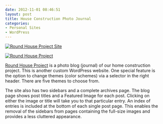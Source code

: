 ```yaml
---
date: 2012-11-01 08:46:51
layout: post
title: House Construction Photo Journal
categories:
- Personal Sites
- WordPress
---
```


[![Round House Project Site]({{site.url}}/images/house-screenshot2.jpg)](http://house.milosh.me)

[![Round House Project]({{site.url}}/images/house-screenshot.jpg)](http://house.milosh.me)

[Round House Project](http://milosh.me/house) is a photo blog (journal) of our home construction project. This is another custom WordPress website. One special feature is the option to change themes (color schemes) via a selector in the right header. There are five themes to choose from.

The site also has two sidebars and a complete archives page. The blog page shows post titles and a Featured Image for each post. Clicking on either the image or title will take you to that particular entry. An index of entries is included at the bottom of each single post page. This enables the removal of the sidebars from pages containing the full-size images and provides a less cluttered appearance.

